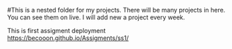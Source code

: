#This is a nested folder for my projects.
 There will be many projects in here.
 You can see them on live.
 I will add new a project every week.

This is first assigment deployment
https://becooon.github.io/Assigments/ss1/
